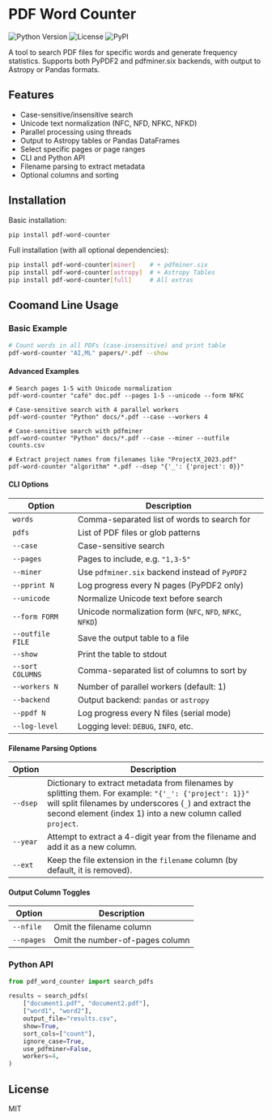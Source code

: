 # PDF Word Counter

![Python Version](https://img.shields.io/badge/python-3.8%2B-blue)
![License](https://img.shields.io/badge/license-MIT-green.svg)
![PyPI](https://img.shields.io/pypi/v/pdf-word-counter)

A tool to search PDF files for specific words and generate frequency statistics.
Supports both PyPDF2 and pdfminer.six backends, with output to Astropy or Pandas formats.


## Features
- Case-sensitive/insensitive search
- Unicode text normalization (NFC, NFD, NFKC, NFKD)
- Parallel processing using threads
- Output to Astropy tables or Pandas DataFrames
- Select specific pages or page ranges
- CLI and Python API
- Filename parsing to extract metadata
- Optional columns and sorting

## Installation

Basic installation:
```bash
pip install pdf-word-counter
```

Full installation (with all optional dependencies):
```bash
pip install pdf-word-counter[miner]    # + pdfminer.six
pip install pdf-word-counter[astropy]  # + Astropy Tables
pip install pdf-word-counter[full]     # All extras
```

## Coomand Line Usage 

### Basic Example
```bash
# Count words in all PDFs (case-insensitive) and print table
pdf-word-counter "AI,ML" papers/*.pdf --show

```

#### Advanced Examples
```
# Search pages 1-5 with Unicode normalization
pdf-word-counter "café" doc.pdf --pages 1-5 --unicode --form NFKC

# Case-sensitive search with 4 parallel workers
pdf-word-counter "Python" docs/*.pdf --case --workers 4

# Case-sensitive search with pdfminer
pdf-word-counter "Python" docs/*.pdf --case --miner --outfile counts.csv

# Extract project names from filenames like "ProjectX_2023.pdf"
pdf-word-counter "algorithm" *.pdf --dsep "{'_': {'project': 0}}" 
```

#### CLI Options

| Option           | Description                                               |
| ---------------- | --------------------------------------------------------- |
| `words`          | Comma-separated list of words to search for               |
| `pdfs`           | List of PDF files or glob patterns                        |
| `--case`         | Case-sensitive search                                     |
| `--pages`        | Pages to include, e.g. `"1,3-5"`                          |
| `--miner`        | Use `pdfminer.six` backend instead of `PyPDF2`            |
| `--pprint N`     | Log progress every N pages (PyPDF2 only)                  |
| `--unicode`      | Normalize Unicode text before search                      |
| `--form FORM`    | Unicode normalization form (`NFC`, `NFD`, `NFKC`, `NFKD`) |
| `--outfile FILE` | Save the output table to a file                           |
| `--show`         | Print the table to stdout                                 |
| `--sort COLUMNS` | Comma-separated list of columns to sort by                |
| `--workers N`    | Number of parallel workers (default: 1)                   |
| `--backend`      | Output backend: `pandas` or `astropy`                     |
| `--ppdf N`       | Log progress every N files (serial mode)                  |
| `--log-level`    | Logging level: `DEBUG`, `INFO`, etc.                      |


#### Filename Parsing Options

| Option   | Description                                                                                                                                                                                                                    |
| -------- | ------------------------------------------------------------------------------------------------------------------------------------------------------------------------------------------------------------------------------ |
| `--dsep` | Dictionary to extract metadata from filenames by splitting them. For example: `"{'_': {'project': 1}}"` will split filenames by underscores (`_`) and extract the second element (index 1) into a new column called `project`. |
| `--year` | Attempt to extract a 4-digit year from the filename and add it as a new column.                                                                                                                                                |
| `--ext`  | Keep the file extension in the `filename` column (by default, it is removed).                                                                                                                                                  |


#### Output Column Toggles

| Option     | Description                     |
| ---------- | ------------------------------- |
| `--nfile`  | Omit the filename column        |
| `--npages` | Omit the number-of-pages column |



### Python API
```python
from pdf_word_counter import search_pdfs

results = search_pdfs(
    ["document1.pdf", "document2.pdf"],
    ["word1", "word2"],
    output_file="results.csv",
    show=True,
    sort_cols=["count"],
    ignore_case=True,
    use_pdfminer=False,
    workers=4,
)
```

## License
MIT
